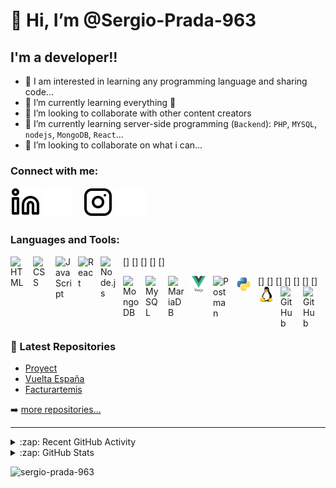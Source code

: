 # 👋 Hi, I’m @Sergio-Prada-963 

## I'm a  developer!!

- 👀 I am interested in learning any programming language and sharing code... 
- 🌱 I’m currently learning everything 🤣
- 👯 I’m looking to collaborate with other content creators
- 🌱 I’m currently learning server-side programming (`Backend`): `PHP`, `MYSQL`, `nodejs`, `MongoDB`, `React`...
- 💞️ I’m looking to collaborate on what i can...

### Connect with me:

[![website](./img/linkedin-light.svg)](https://www.linkedin.com/in/sergio-alejandro-r-0b3311278#gh-light-mode-only)
[![website](./img/linkedin-dark.svg)](https://www.linkedin.com/in/sergio-alejandro-r-0b3311278#gh-dark-mode-only)
&nbsp;&nbsp;
[![website](./img/instagram-light.svg)](https://instagram.com/sergio140705?utm_source=qr&igshid=MzNlNGNkZWQ4Mg%3D%3D#gh-light-mode-only)
[![website](./img/instagram-dark.svg)](https://instagram.com/sergio140705?utm_source=qr&igshid=MzNlNGNkZWQ4Mg%3D%3D#gh-dark-mode-only)

### Languages and Tools:


[<img align="left" alt="HTML" width="26px" src="https://cdn.jsdelivr.net/gh/devicons/devicon/icons/html5/html5-original.svg" style="padding-right:10px;" />]
[<img align="left" alt="CSS" width="26px" src="https://cdn.jsdelivr.net/gh/devicons/devicon/icons/css3/css3-original.svg" style="padding-right:10px;" />]
[<img align="left" alt="JavaScript" width="26px" src="https://cdn.jsdelivr.net/gh/devicons/devicon/icons/javascript/javascript-original.svg" style="padding-right:10px;" />]
[<img align="left" alt="React" width="26px" src="https://cdn.jsdelivr.net/gh/devicons/devicon/icons/react/react-original.svg" style="padding-right:10px;" />]
[<img align="left" alt="Node.js" width="26px" src="https://cdn.jsdelivr.net/gh/devicons/devicon/icons/nodejs/nodejs-original.svg" style="padding-right:10px;" />]
<!-- [<img align="left" alt="Deno" width="26px" src="./img/deno-light.svg" style="padding-right:10px;" />] -->
[<img align="left" alt="MongoDB" width="26px" src="https://cdn.jsdelivr.net/gh/devicons/devicon/icons/mongodb/mongodb-original.svg" style="padding-right:10px;" />]
[<img align="left" alt="MySQL" width="26px" src="https://cdn.jsdelivr.net/gh/devicons/devicon/icons/mysql/mysql-original.svg" style="padding-right:10px;" />]
[<img align="left" alt="MariaDB" width="26px" src="https://www.vectorlogo.zone/logos/mariadb/mariadb-icon.svg" style="padding-right:10px;" />]
[<img align="left" alt="VueJs" width="26px" src="https://raw.githubusercontent.com/devicons/devicon/master/icons/vuejs/vuejs-original-wordmark.svg" style="padding-right:10px;" />]
[<img align="left" alt="Postman" width="26px" src="https://www.vectorlogo.zone/logos/getpostman/getpostman-icon.svg" style="padding-right:10px;" />]
[<img align="left" alt="Python" width="26px" src="https://raw.githubusercontent.com/devicons/devicon/master/icons/python/python-original.svg" style="padding-right:10px;" />]
[<img align="left" alt="Linux" width="26px" src="https://raw.githubusercontent.com/devicons/devicon/master/icons/linux/linux-original.svg" style="padding-right:10px;" />]
[<img align="left" alt="GitHub" width="26px" src="https://user-images.githubusercontent.com/3369400/139447912-e0f43f33-6d9f-45f8-be46-2df5bbc91289.png" style="padding-right:10px;" />](#gh-dark-mode-only)
[<img align="left" alt="GitHub" width="26px" src="https://user-images.githubusercontent.com/3369400/139448065-39a229ba-4b06-434b-bc67-616e2ed80c8f.png" style="padding-right:10px;" />](#gh-light-mode-only)

<br />
<br />

---


### 📕 Latest Repositories

<!-- BLOG-POST-LIST:START -->
- [Proyect](https://github.com/Sergio-Prada-963/Proyecto_N.P..git)
- [Vuelta España](https://github.com/Sergio-Prada-963/Vuelta-Espana.git)
- [Facturartemis](https://github.com/Sergio-Prada-963/facturartemis.git)
<!-- BLOG-POST-LIST:END -->

➡️ [more repositories...](https://github.com/Sergio-Prada-963?tab=repositories)

---

<details>
  <summary>:zap: Recent GitHub Activity</summary>
  
<!--START_SECTION:activity-->
<p align="left"> <a href="https://github.com/ryo-ma/github-profile-trophy"><img src="https://github-profile-trophy.vercel.app/?username=sergio-prada-963" alt="sergio-prada-963" /></a> </p>
<!--END_SECTION:activity-->

</details>

<details>
  <summary>:zap: GitHub Stats</summary>

  <p><img align="left" src="https://github-readme-stats.vercel.app/api/top-langs?username=Sergio-Prada-963&show_icons=true&locale=en&layout=compact" alt="Sergio-Prada*963" /></p>

  <p>&nbsp;<img align="center" src="https://github-readme-stats.vercel.app/api?username=Sergio-Prada-963&show_icons=true&locale=en" alt="Sergio-Prada*963" /></p>

  <p><img align="center" src="https://github-readme-streak-stats.herokuapp.com/?user=Sergio-Prada-963&" alt="Sergio-Prada*963" /></p>

</details>

<p align="left"> <img src="https://komarev.com/ghpvc/?username=Sergio-Prada-963&label=Profile%20views&color=0e75b6&style=flat" alt="sergio-prada-963" /> </p>
